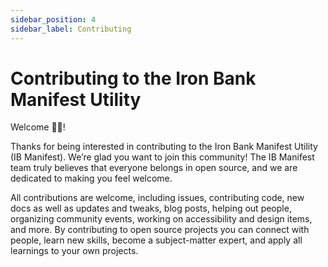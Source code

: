 ```yaml
---
sidebar_position: 4
sidebar_label: Contributing
---
```

# Contributing to the Iron Bank Manifest Utility

Welcome 👋🏼!

Thanks for being interested in contributing to the Iron Bank Manifest Utility (IB Manifest). We’re glad you want to join this community!
The IB Manifest team truly believes that everyone belongs in open source, and we are dedicated to making you feel welcome.

All contributions are welcome, including issues, contributing code, new docs as well as updates and tweaks, blog posts, helping out people, organizing community events, working on accessibility and design items, and more. By contributing to open source projects you can connect with people, learn new skills, become a subject-matter expert, and apply all learnings to your own projects.

